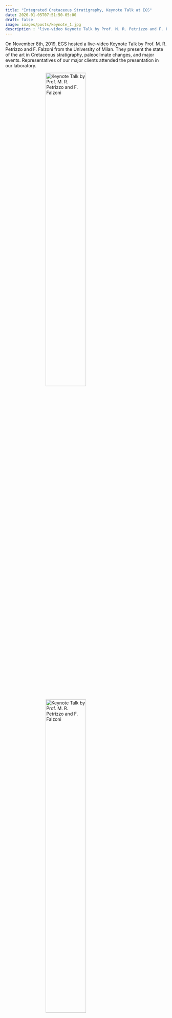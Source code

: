 ```yaml
---
title: "Integrated Cretaceous Stratigraphy, Keynote Talk at EGS"
date: 2020-01-05T07:51:50-05:00
draft: false
image: images/posts/keynote_1.jpg
description : "live-video Keynote Talk by Prof. M. R. Petrizzo and F. Falzoni from the University of Milan"
---
```


On November 8th, 2019, EGS hosted a live-video Keynote Talk by Prof. M. R. Petrizzo and F. Falzoni from the University of Milan.
They present the state of the art in Cretaceous stratigraphy, paleoclimate changes, and major events.
Representatives of our major clients attended the presentation in our laboratory.

<img src="/images/posts/keynote_1.jpg" alt="Keynote Talk by Prof. M. R. Petrizzo and F. Falzoni" style="width: 50%;display: block;margin: auto;" />
<img src="/images/posts/keynote_2.jpg" alt="Keynote Talk by Prof. M. R. Petrizzo and F. Falzoni" style="width: 50%;display: block;margin: auto;" />
<img src="/images/posts/keynote_3.jpg" alt="Keynote Talk by Prof. M. R. Petrizzo and F. Falzoni" style="width: 50%;display: block;margin: auto;" />
<img src="/images/posts/keynote_4.jpg" alt="Keynote Talk by Prof. M. R. Petrizzo and F. Falzoni" style="width: 50%;display: block;margin: auto;" />
<img src="/images/posts/keynote_5.jpg" alt="Keynote Talk by Prof. M. R. Petrizzo and F. Falzoni" style="width: 50%;display: block;margin: auto;" />
